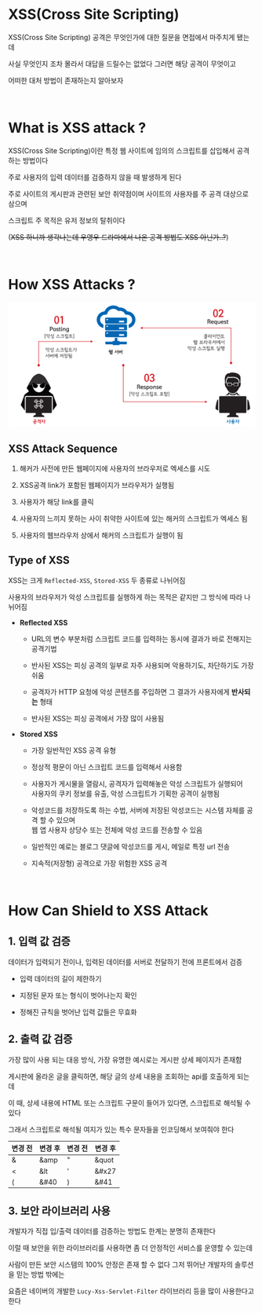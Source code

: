 # XSS(Cross Site Scripting)

XSS(Cross Site Scripting) 공격은 무엇인가에 대한 질문을 면접에서 마주치게 됐는데

사실 무엇인지 조차 몰라서 대답을 드릴수는 없었다 그러면 해당 공격이 무엇이고

어떠한 대처 방법이 존재하는지 알아보자

<br>

# What is XSS attack ?

XSS(Cross Site Scripting)이란 특정 웹 사이트에 임의의 스크립트를 삽입해서 공격하는 방법이다

주로 사용자의 입력 데이터를 검증하지 않을 때 발생하게 된다

주로 사이트의 게시판과 관련된 보안 취약점이며 사이트의 사용자를 주 공격 대상으로 삼으며

스크립트 주 목적은 유저 정보의 탈취이다

(~~XSS 하니까 생각나는데 우영우 드라마에서 나온 공격 방법도 XSS 아닌가..?~~)

<br>

# How XSS Attacks ?

![xss](./img/XSS.png)

## XSS Attack Sequence

1. 해커가 사전에 만든 웹페이지에 사용자의 브라우저로 엑세스를 시도

2. XSS공격 link가 포함된 웹페이지가 브라우저가 실행됨

3. 사용자가 해당 link를 클릭

4. 사용자의 느끼지 못하는 사이 취약한 사이트에 있는 해커의 스크립트가 엑세스 됨

5. 사용자의 웹브라우저 상에서 해커의 스크립트가 실행이 됨

## Type of XSS

XSS는 크게 `Reflected-XSS`, `Stored-XSS` 두 종류로 나뉘어짐

사용자의 브라우저가 악성 스크립트를 실행하게 하는 목적은 같지만 그 방식에 따라 나뉘어짐

- **Reflected XSS**

  - URL의 변수 부분처럼 스크립트 코드를 입력하는 동시에 결과가 바로 전해지는 공격기법

  - 반사된 XSS는 피싱 공격의 일부로 자주 사용되며 악용하기도, 차단하기도 가장 쉬움

  - 공격자가 HTTP 요청에 악성 콘텐츠를 주입하면 그 결과가 사용자에게 **반사되는** 형태

  - 반사된 XSS는 피싱 공격에서 가장 많이 사용됨

- **Stored XSS**

  - 가장 일반적인 XSS 공격 유형

  - 정상적 평문이 아닌 스크립트 코드를 입력해서 사용함

  - 사용자가 게시물을 열람시, 공격자가 입력해놓은 악성 스크립트가 실행되어 <br>
    사용자의 쿠키 정보를 유출, 악성 스크립트가 기획한 공격이 실행됨

  - 악성코드를 저장하도록 하는 수법, 서버에 저장된 악성코드는 시스템 자체를 공격 할 수 있으며<br>
    웹 앱 사용자 상당수 또는 전체에 악성 코드를 전송할 수 있음

  - 일반적인 예로는 블로그 댓글에 악성코드를 게시, 메일로 특정 url 전송

  - 지속적(저장형) 공격으로 가장 위험한 XSS 공격

<br>

# How Can Shield to XSS Attack

## 1. 입력 값 검증

데이터가 입력되기 전이나, 입력된 데이터를 서버로 전달하기 전에 프론트에서 검증

- 입력 데이터의 길이 제한하기

- 지정된 문자 또는 형식이 벗어나는지 확인

- 정해진 규칙을 벗어난 입력 값들은 무효화

## 2. 출력 값 검증

가장 많이 사용 되는 대응 방식, 가장 유명한 예시로는 게시판 상세 페이지가 존재함

게시판에 올라온 글을 클릭하면, 해당 글의 상세 내용을 조회하는 api를 호출하게 되는데

이 때, 상세 내용에 HTML 또는 스크립트 구문이 들어가 있다면, 스크립트로 해석될 수 있다

그래서 스크립트로 해석될 여지가 있는 특수 문자들을 인코딩해서 보여줘야 한다

| 변경 전 | 변경 후 | 변경 전 | 변경 후 |
| ------- | ------- | ------- | ------- |
| &       | &amp    | "       | &quot   |
| <       | &lt     | '       | &#x27   |
| (       | &#40    | )       | &#41    |

## 3. 보안 라이브러리 사용

개발자가 직접 입/출력 데이터를 검증하는 방법도 한계는 분명히 존재한다

이럴 때 보안을 위한 라이브러리를 사용하면 좀 더 안정적인 서비스를 운영할 수 있는데

사람이 만든 보안 시스템의 100% 안정은 존재 할 수 없다 그저 뛰어난 개발자의 솔루션을 믿는 방법 밖에는

요즘은 네이버의 개발한 `Lucy-Xss-Servlet-Filter` 라이브러리 등을 많이 사용한다고 한다
